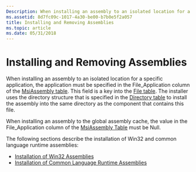 ```yaml
---
Description: When installing an assembly to an isolated location for a specific application, the application must be specified in the File\_Application column of the MsiAssembly table.
ms.assetid: 8d7fc09c-1017-4a30-be00-b7b0e5f2a057
title: Installing and Removing Assemblies
ms.topic: article
ms.date: 05/31/2018
---
```


# Installing and Removing Assemblies

When installing an assembly to an isolated location for a specific application, the application must be specified in the File\_Application column of the [MsiAssembly table](msiassembly-table.md). This field is a key into the [File table](file-table.md). The installer uses the directory structure that is specified in the [Directory table](directory-table.md) to install the assembly into the same directory as the component that contains this file.

When installing an assembly to the global assembly cache, the value in the File\_Application column of the [MsiAssembly Table](msiassembly-table.md) must be Null.

The following sections describe the installation of Win32 and common language runtime assemblies:

-   [Installation of Win32 Assemblies](installation-of-win32-assemblies.md)
-   [Installation of Common Language Runtime Assemblies](installation-of-common-language-runtime-assemblies.md)

 

 



